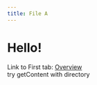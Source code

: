 ```yaml
---
title: File A
---
```


# Hello!

Link to First tab: [Overview](../overview)  
try getContent with directory